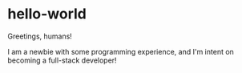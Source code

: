 # hello-world

Greetings, humans!

I am a newbie with some programming experience, and I'm intent on becoming a full-stack developer!
